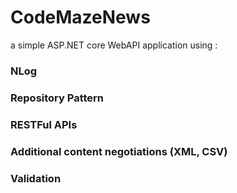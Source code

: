 # CodeMazeNews
a simple ASP.NET core WebAPI application using :
### NLog
### Repository Pattern
### RESTFul APIs
### Additional content negotiations (XML, CSV)
### Validation
